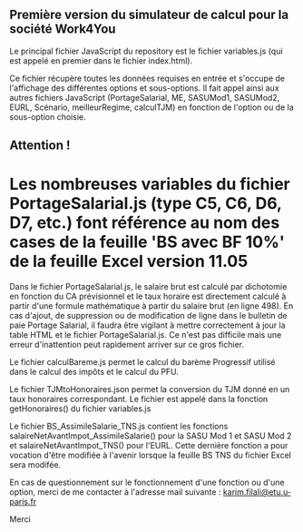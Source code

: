 ## Première version du simulateur de calcul pour la société Work4You

Le principal fichier JavaScript du repository est le fichier variables.js (qui est appelé en premier dans le fichier index.html). 

Ce fichier récupère toutes les données requises en entrée et s'occupe de l'affichage des différentes options et sous-options. Il fait appel ainsi aux autres fichiers JavaScript (PortageSalarial, ME, SASUMod1, SASUMod2, EURL, Scénario, meilleurRegime, calculTJM) en fonction de l'option ou de la sous-option choisie.

## Attention !
# Les nombreuses variables du fichier PortageSalarial.js (type C5, C6, D6, D7, etc.) font référence au nom des cases de la feuille 'BS avec BF 10%' de la feuille Excel version 11.05

Dans le fichier PortageSalarial.js, le salaire brut est calculé par dichotomie en fonction du CA prévisionnel et le taux horaire est directement calculé à partir d'une formule mathématique à partir du salaire brut (en ligne 498).
En cas d'ajout, de suppression ou de modification de ligne dans le bulletin de paie Portage Salarial, il faudra être vigilant à mettre correctement à jour la table HTML et le fichier PortageSalarial.js. Ce n'est pas difficile mais une erreur d'inattention peut rapidement arriver sur ce gros fichier.

Le fichier calculBareme.js permet le calcul du barème Progressif utilisé dans le calcul des impôts et le calcul du PFU.

Le fichier TJMtoHonoraires.json permet la conversion du TJM donné en un taux honoraires correspondant. Le fichier est appelé dans la fonction getHonoraires() du fichier variables.js

Le fichier BS_AssimileSalarie_TNS.js contient les fonctions salaireNetAvantImpot_AssimileSalarie() pour la SASU Mod 1 et SASU Mod 2 et salaireNetAvantImpot_TNS() pour l'EURL. Cette dernière fonction a pour vocation d'être modifiée à l'avenir lorsque la feuille BS TNS du fichier Excel sera modifée.

En cas de questionnement sur le fonctionnement d'une fonction ou d'une option, merci de me contacter à l'adresse mail suivante : karim.filali@etu.u-paris.fr

Merci